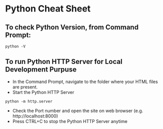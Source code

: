 # Python Cheat Sheet

## To check Python Version, from Command Prompt: 
```
python -V 
```

## To run Python HTTP Server for Local Development Purpuse 
* In the Command Prompt, navigate to the folder where your HTML files are present.
* Start the Python HTTP Server
```
python -m http.server
```
* Check the Port number and open the site on web browser (e.g. http://localhost:8000)
* Press CTRL+C to stop the Python HTTP Server anytime
